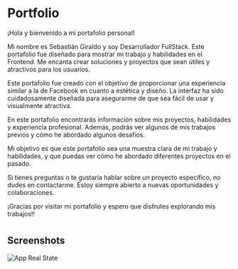 # Portfolio

¡Hola y bienvenido a mi portafolio personal!

Mi nombre es Sebastián Giraldo y soy Desarrollador FullStack. Este portafolio fue diseñado para mostrar mi trabajo y habilidades en el Frontend. Me encanta crear soluciones y proyectos que sean útiles y atractivos para los usuarios.

Este portafolio fue creado con el objetivo de proporcionar una experiencia similar a la de Facebook en cuanto a estética y diseño. La interfaz ha sido cuidadosamente diseñada para asegurarme de que sea fácil de usar y visualmente atractiva.

En este portafolio encontrarás información sobre mis proyectos, habilidades y experiencia profesional. Además, podrás ver algunos de mis trabajos previos y cómo he abordado algunos desafíos.

Mi objetivo es que este portafolio sea una muestra clara de mi trabajo y habilidades, y que puedas ver cómo he abordado diferentes proyectos en el pasado.

Si tienes preguntas o te gustaría hablar sobre un proyecto específico, no dudes en contactarme. Estoy siempre abierto a nuevas oportunidades y colaboraciones.

¡Gracias por visitar mi portafolio y espero que disfrutes explorando mis trabajos!!
#

## Screenshots

![App Real State](https://res.cloudinary.com/dovavvnjx/image/upload/v1679809300/image_4_jkj2ba.png)
